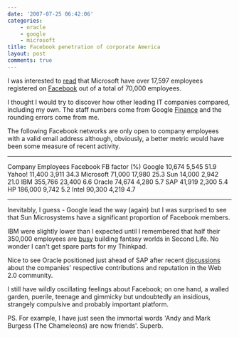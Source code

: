 ```yaml
---
date: '2007-07-25 06:42:06'
categories:
    - oracle
    - google
    - microsoft
title: Facebook penetration of corporate America
layout: post
comments: true
---
```

I was interested to
[read](http://blogs.technet.com/seanearp/archive/2007/07/21/how-many-microsoft-employees-does-it-take-to.aspx)
that Microsoft have over 17,597 employees registered on
[Facebook](http://www.facebook.com/) out of a total of 70,000 employees.

I thought I would try to discover how other leading IT companies
compared, including my own. The staff numbers come from Google
[Finance](http://finance.google.com/ "Finance") and the rounding errors
come from me.

The following Facebook networks are only open to company employees with
a valid email address although, obviously, a better metric would have
been some measure of recent activity.

  ----------- ----------- ---------- ---------------
  Company     Employees   Facebook   FB factor (%)
  Google      10,674      5,545      51.9
  Yahoo!      11,400      3,911      34.3
  Microsoft   71,000      17,980     25.3
  Sun         14,000      2,942      21.0
  IBM         355,766     23,400     6.6
  Oracle      74,674      4,280      5.7
  SAP         41,919      2,300      5.4
  HP          186,000     9,742      5.2
  Intel       90,300      4,219      4.7
  ----------- ----------- ---------- ---------------

Inevitably, I guess - Google lead the way (again) but I was surprised to
see that Sun Microsystems have a significant proportion of Facebook
members.

IBM were slightly lower than I expected until I remembered that half
their 350,000 employees are
[busy](http://andypiper.wordpress.com/2007/01/26/second-life-is-work/)
building fantasy worlds in Second Life. No wonder I can't get spare
parts for my Thinkpad.

Nice to see Oracle positioned just ahead of SAP after recent
[discussions](http://www.web-strategist.com/blog/2007/04/27/dear-oracle-bloggers-host-a-lunch-20/ "discussions")
about the companies' respective contributions and reputation in the Web
2.0 community.

I still have wildly oscillating feelings about Facebook; on one hand, a
walled garden, puerile, teenage and gimmicky but undoubtedly an
insidious, strangely compulsive and probably important platform.

PS. For example, I have just seen the immortal words 'Andy and Mark
Burgess (The Chameleons) are now friends'. Superb.
